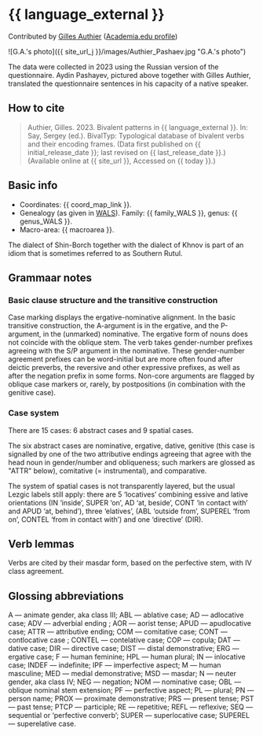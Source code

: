 # {{ language_external }}

Contributed by [Gilles Authier](https://www.ephe.psl.eu/gilles-authier) ([Academia.edu profile](https://ephe.academia.edu/GillesAuthier))

![G.A.'s photo]({{ site_url_j }}/images/Authier_Pashaev.jpg "G.A.'s photo")

The data were collected in 2023 using the Russian version of the questionnaire. Aydin Pashayev, pictured above together with Gilles Authier, translated the questionnaire sentences in his capacity of a native speaker.

## How to cite

> Authier, Gilles. 2023. Bivalent patterns in {{ language_external }}. In: Say, Sergey (ed.). BivalTyp: Typological database of bivalent verbs and their encoding frames. (Data first published on {{ initial_release_date }}; last revised on {{ last_release_date }}.) (Available online at {{ site_url }}, Accessed on {{ today }}.)

## Basic info

- Coordinates: {{ coord_map_link }}.
- Genealogy (as given in [WALS](https://wals.info/)). Family: {{ family_WALS }}, genus: {{ genus_WALS }}.
- Macro-area: {{ macroarea }}.

The dialect of Shin-Borch together with the dialect of Khnov is part of an idiom that is sometimes referred to as Southern Rutul.

## Grammaar notes

### Basic clause structure and the transitive construction

Case marking displays the ergative-nominative alignment. In the basic transitive construction, the A-argument is in the ergative, and the P-argument, in the (unmarked) nominative. The ergative form of nouns does not coincide with the oblique stem. The verb takes gender-number prefixes agreeing with the S/P argument in the nominative. These gender-number agreement prefixes can be word-initial but are more often found after deictic preverbs, the reversive and other expressive prefixes, as well as after the negation prefix in some forms. Non-core arguments are flagged by oblique case markers or, rarely, by postpositions (in combination with the genitive case).

### Case system

There are 15 cases: 6 abstract cases and 9 spatial cases.

The six abstract cases are nominative, ergative, dative, genitive (this case is signalled by one of the two attributive endings agreeing that agree with the head noun in gender/number and obliqueness; such markers are glossed as "ATTR" below), comitative (= instrumental), and comparative.

The system of spatial cases is not transparently layered, but the usual Lezgic labels still apply: there are 5 ‘locatives’ combining essive and lative orientations (IN ‘inside’, SUPER ‘on’, AD ‘at, beside’, CONT ‘in contact with’ and APUD ‘at, behind’), three ‘elatives’, (ABL ‘outside from’, SUPEREL ‘from on’, CONTEL ‘from in contact with’) and one ‘directive’ (DIR).

## Verb lemmas

Verbs are cited by their masdar form, based on the perfective stem, with IV class agreement.

## Glossing abbreviations

A — animate gender, aka class III; ABL — ablative case; AD — adlocative case; ADV — adverbial ending ; AOR — aorist tense; APUD — apudlocative case; ATTR — attributive ending; COM — comitative case; CONT — contlocative case ; CONTEL — contelative case; COP — copula; DAT — dative case; DIR — directive case; DIST — distal demonstrative; ERG — ergative case; F — human feminine; HPL — human plural; IN — inlocative case; INDEF — indefinite; IPF — imperfective aspect; M — human masculine; MED — medial demonstrative; MSD — masdar; N — neuter gender, aka class IV; NEG — negation; NOM — nominative case; OBL — oblique nominal stem extension; PF — perfective aspect; PL — plural; PN — person name; PROX — proximate demonstrative; PRS  — present tense; PST — past tense; PTCP — participle; RE — repetitive; REFL — reflexive; SEQ — sequential or ‘perfective converb’; SUPER — superlocative case; SUPEREL — superelative case. 
